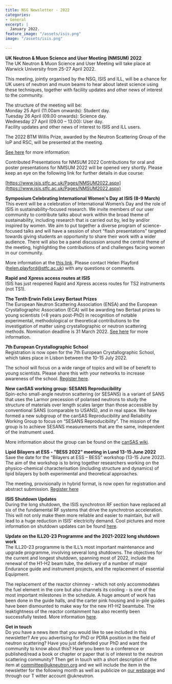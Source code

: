 ```yaml
---
title: NSG Newsletter - 2022
categories:
- General
excerpt: |
  January 2022.
feature_image: "/assets/isis.png"
image: "/assets/isis.png"
 
---
```


**UK Neutron & Muon Science and User Meeting (NMSUM) 2022**\
The UK Neutron & Muon Science and User Meeting will take place at Warwick University from 25-27 April 2022.

This meeting, jointly organised by the NSG, ISIS and ILL, will be a chance for UK users of neutron and muon beams to 
hear about latest science using these techniques, together with facility updates and other news of interest to the community.

The structure of the meeting will be: \
Monday 25 April (11.00am onwards): Student day. \
Tuesday 26 April (09.00 onwards): Science day. \
Wednesday 27 April (09.00 – 13.00): User day. \
Facility updates and other news of interest to ISIS and ILL users.

The 2022 BTM Willis Prize, awarded by the Neutron Scattering Group of the IoP and RSC, will be presented at the meeting. 

[See here](https://www.isis.stfc.ac.uk/Pages/NMSUM2022.aspx) for more information:

Contributed Presentations for NMSUM 2022
Contributions for oral and poster presentations for NMSUM 2022 will be opened very shortly. 
Please keep an eye on the following link for further details in due course:

[https://www.isis.stfc.ac.uk/Pages/NMSUM2022.aspx](https://www.isis.stfc.ac.uk/Pages/NMSUM2022.aspx)

**Symposium Celebrating International Women's Day at ISIS (8-9 March)**\
This event will be a celebration of International Women’s Day and the role of ISIS in sustainability-focused research. 
We invite members of our user community to contribute talks about work within the broad theme of sustainability, 
including research that is carried out by, led by and/or inspired by women. We aim to put together a diverse program of 
science-focused talks and will have a session of short “flash presentations” targeted towards giving students an opportunity 
to share their work with a wider audience. There will also be a panel discussion around the central theme of the meeting, 
highlighting the contributions of and challenges facing women in our community. 

More information at the [this link](https://www.isis.stfc.ac.uk/Pages/International-Women's-Day-Symposium.aspx). 
Please contact Helen Playford (helen.playford@stfc.ac.uk) with any questions or comments.

**Rapid and Xpress access routes at ISIS**\
ISIS has just reopened Rapid and Xpress access routes for TS2 instruments (not TS1).

**The Tenth Erwin Felix Lewy Bertaut Prizes**\
The European Neutron Scattering Association (ENSA) and the European Crystallographic Association (ECA) 
will be awarding two Bertaut prizes to young scientists (<8 years post-PhD) in recognition of notable experimental, 
methodological or theoretical contributions to the investigation of matter using crystallographic or neutron scattering methods. 
Nomination deadline is 31 March 2022. [See here](https://ecanews.org/erwin-felix-lewy-bertaut-prize/) for more information. 

**7th European Crystallographic School**\
Registration is now open for the 7th European Crystallographic School, which takes place in Lisbon between the 10-15 July 2022.

The school will focus on a wide range of topics and will be of benefit to young scientists. Please share this with your networks 
to increase awareness of the school. [Register here](https://ecs7.events.chemistry.pt/).

**New canSAS working group: SESANS Reproducibility**\
Spin-echo small-angle neutron scattering (or SESANS) is a variant of SANS that uses the Larmor precession of polarised 
neutrons to study the structure of materials over length scales larger than those accessible by conventional 
SANS (comparable to USANS), and in real space. We have formed a new subgroup of the canSAS Reproducibility 
and Reliability Working Group to focus on “SESANS Reproducibility”. The mission of the group is to achieve 
SESANS measurements that are the same, independent of the instrument used. 
 
More information about the group can be found on the 
[canSAS wiki](https://cansas.org/wgwiki/index.php/SESANS_Reproducibility_Working_Group).


**Lipid Bilayers at ESS - "BESS 2022" meeting in Lund 13-15 June 2022**\
Save the date for the “Bilayers at ESS – BESS” workshop (13-15 June 2022). 
The aim of the workshop is to bring together researchers working on the physico-chemical 
characterisation (including structure and dynamics) of lipid bilayers by both experimental and theoretical approaches.

The meeting, provisionally in hybrid format, is now open for registration and abstract submission. 
[Register here](https://lnkd.in/eWBGtQcm)

**ISIS Shutdown Updates**\
During the long shutdown, the ISIS synchrotron RF section have replaced all six of the fundamental RF systems that 
drive the synchrotron acceleration. This will not only make them more reliable and easier to maintain, but will lead to a huge 
reduction in ISIS' electricity demand.  Cool pictures and more information on shutdown 
updates can be found [here](https://www.isis.stfc.ac.uk/Pages/ShutdownUpdate.aspx).


**Update on the ILL20-23 Programme and the 2021-2022 long shutdown work**\
The ILL20-23 programme is the ILL’s most important maintenance and upgrade programme, 
involving several long shutdowns. The objectives for the current and longest shutdown, spanning most of 2022, 
include the renewal of the H1-H2 beam tube, the delivery of a number of major Endurance guide and instrument projects, 
and the replacement of essential Equipment.

The replacement of the reactor chimney - which not only accommodates the fuel element in the core but 
also channels its cooling - is one of the most important milestones in the schedule. 
A huge amount of work has been done in the guide halls, and the carter pink housing and in-pile guides have been 
dismounted to make way for the new H1-H2 beamtube. The leaktightness of the reactor containment has also recently been 
successfully tested. More information [here](https://www.ill.eu/users/instruments/modernisation-programmes/ill2023).

**Get in touch**\
Do you have a news item that you would like to see included in this newsletter? 
Are you advertising for PhD or PDRA position in the field of neutron scattering? 
Have you just defended your PhD and want the community to know about this? Have you been to a 
conference or published/read a book or chapter or paper that is of interest to the neutron scattering community? 
Then get in touch with a short description of the item at committee@ukneutron.org 
and we will include the item in the 
newsletter for the following month as well as publicize on [our webpage](http://ukneutron.org) and through our T
witter account @ukneutron. 


